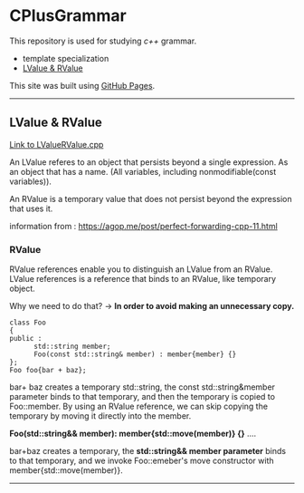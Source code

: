 # CPlusGrammar 

This repository is used for studying *c++* grammar. 


- template specialization
- [LValue & RValue](#LValueRValue)



This site was built using [GitHub Pages](https://pages.github.com/).
<hr/>

<a name="LValueRValue"></a>
## LValue & RValue

[Link to LValueRValue.cpp](https://github.com/hyunbin7303/CPlusGrammar/blob/master/LValueRValue.cpp)

An LValue referes to an object that persists beyond a single expression.
  As an object that has a name. (All variables, including nonmodifiable(const variables)).
 
 An RValue is a temporary value that does not persist beyond the expression that uses it.
 
 
 information from : https://agop.me/post/perfect-forwarding-cpp-11.html
 ### RValue
 RValue references enable you to distinguish an LValue from an RValue.
 LValue references is a reference that binds to an RValue, like temporary object.
 
Why we need to do that?
-> **In order to avoid making an unnecessary copy.**

```
class Foo 
{
public :
      std::string member;
      Foo(const std::string& member) : member{member} {}
};
Foo foo{bar + baz}; 
```
bar+ baz creates a temporary std::string, the const std::string&member parameter
binds to that temporary, and then the temporary is copied to Foo::member.
By using an RValue reference, we can skip copying the temporary by moving it directly
into the member.

**Foo(std::string&& member): member{std::move(member)} {}**
....

bar+baz creates a temporary, the **std::string&& member parameter** binds to that temporary,
and we invoke Foo::emeber's move constructor with member{std::move(member)}.





<hr/>

